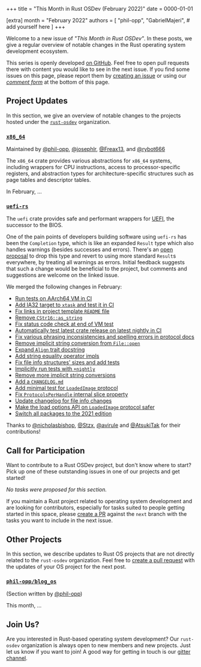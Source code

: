 +++
title = "This Month in Rust OSDev (February 2022)"
date = 0000-01-01

[extra]
month = "February 2022"
authors = [
    "phil-opp",
    "GabrielMajeri",
    # add yourself here
]
+++

Welcome to a new issue of _"This Month in Rust OSDev"_. In these posts, we give a regular overview of notable changes in the Rust operating system development ecosystem.

<!-- more -->

This series is openly developed [on GitHub](https://github.com/rust-osdev/homepage/). Feel free to open pull requests there with content you would like to see in the next issue. If you find some issues on this page, please report them by [creating an issue](https://github.com/rust-osdev/homepage/issues/new) or using our [_comment form_](#comment-form) at the bottom of this page.

<!--
    This is a draft for the upcoming "This Month in Rust OSDev (February 2022)" post.
    Feel free to create pull requests against the `next` branch to add your
    content here.
    Please take a look at the past posts on https://rust-osdev.com/ to see the
    general structure of these posts.
-->

## Project Updates

In this section, we give an overview of notable changes to the projects hosted under the [`rust-osdev`] organization.

[`rust-osdev`]: https://github.com/rust-osdev/about

### [`x86_64`](https://github.com/rust-osdev/x86_64)

<span class="maintainers">Maintained by [@phil-opp](https://github.com/phil-opp), [@josephlr](https://github.com/orgs/rust-osdev/people/josephlr), [@Freax13](https://github.com/orgs/rust-osdev/people/Freax13), and [@rybot666](https://github.com/orgs/rust-osdev/people/rybot666)</span>

The `x86_64` crate provides various abstractions for `x86_64` systems, including wrappers for CPU instructions, access to processor-specific registers, and abstraction types for architecture-specific structures such as page tables and descriptor tables.

In February, …

### [`uefi-rs`](https://github.com/rust-osdev/uefi-rs)

The `uefi` crate provides safe and performant wrappers for [UEFI](https://en.wikipedia.org/wiki/Unified_Extensible_Firmware_Interface), the successor to the BIOS.

One of the pain points of developers building software using `uefi-rs` has been the `Completion` type, which is like an expanded `Result` type which also handles warnings (besides successes and errors). There's an [open proposal](https://github.com/rust-osdev/uefi-rs/issues/360#issuecomment-1056004728) to drop this type and revert to using more standard `Result`s everywhere, by treating all warnings as errors. Initial feedback suggests that such a change would be beneficial to the project, but comments and suggestions are welcome on the linked issue.

We merged the following changes in February:

- [Run tests on AArch64 VM in CI](https://github.com/rust-osdev/uefi-rs/pull/353)
- [Add IA32 target to `xtask` and test it in CI](https://github.com/rust-osdev/uefi-rs/pull/354)
- [Fix links in project template `README` file](https://github.com/rust-osdev/uefi-rs/pull/356)
- [Remove `CStr16::as_string`](https://github.com/rust-osdev/uefi-rs/pull/357)
- [Fix status code check at end of VM test](https://github.com/rust-osdev/uefi-rs/pull/355)
- [Automatically test latest crate release on latest nightly in CI](https://github.com/rust-osdev/uefi-rs/pull/348)
- [Fix various phrasing inconsistencies and spelling errors in protocol docs](https://github.com/rust-osdev/uefi-rs/pull/193)
- [Remove implicit string conversion from `File::open`](https://github.com/rust-osdev/uefi-rs/pull/363)
- [Expand `Align` trait docstring](https://github.com/rust-osdev/uefi-rs/pull/367)
- [Add string equality operator impls](https://github.com/rust-osdev/uefi-rs/pull/366)
- [Fix file info structures' sizes and add tests](https://github.com/rust-osdev/uefi-rs/pull/365)
- [Implicitly run tests with `+nightly`](https://github.com/rust-osdev/uefi-rs/pull/364)
- [Remove more implicit string conversions](https://github.com/rust-osdev/uefi-rs/pull/368)
- [Add a `CHANGELOG.md`](https://github.com/rust-osdev/uefi-rs/pull/369)
- [Add minimal test for `LoadedImage` protocol](https://github.com/rust-osdev/uefi-rs/pull/370)
- [Fix `ProtocolsPerHandle` internal slice property](https://github.com/rust-osdev/uefi-rs/pull/374)
- [Update changelog for file info changes](https://github.com/rust-osdev/uefi-rs/pull/373)
- [Make the load options API on `LoadedImage` protocol safer](https://github.com/rust-osdev/uefi-rs/pull/375)
- [Switch all packages to the 2021 edition](https://github.com/rust-osdev/uefi-rs/pull/376)

Thanks to [@nicholasbishop](https://github.com/nicholasbishop), [@Stzx](https://github.com/Stzx), [@avirule](https://github.com/avirule) and [@AtsukiTak](https://github.com/AtsukiTak) for their contributions!

## Call for Participation

Want to contribute to a Rust OSDev project, but don't know where to start? Pick up one of these outstanding
issues in one of our projects and get started!

<!--
Please use the following template for adding items:
- [(`repo_name`) Issue Description](https://example.com/link-to-issue)
-->

<span class="gray">

_No tasks were proposed for this section._

</span>

If you maintain a Rust project related to operating system development and are looking for contributors, especially for tasks suited to people getting started in this space, please [create a PR](https://github.com/rust-osdev/homepage/pulls) against the `next` branch with the tasks you want to include in the next issue.

## Other Projects

In this section, we describe updates to Rust OS projects that are not directly related to the `rust-osdev` organization. Feel free to [create a pull request](https://github.com/rust-osdev/homepage/pulls) with the updates of your OS project for the next post.

### [`phil-opp/blog_os`](https://github.com/phil-opp/blog_os)

<span class="gray">(Section written by [@phil-opp](https://github.com/phil-opp))</span>

This month, ...

## Join Us?

Are you interested in Rust-based operating system development? Our `rust-osdev` organization is always open to new members and new projects. Just let us know if you want to join! A good way for getting in touch is our [gitter channel](https://gitter.im/rust-osdev/Lobby).


<!--
TODO: Update publication date
-->
